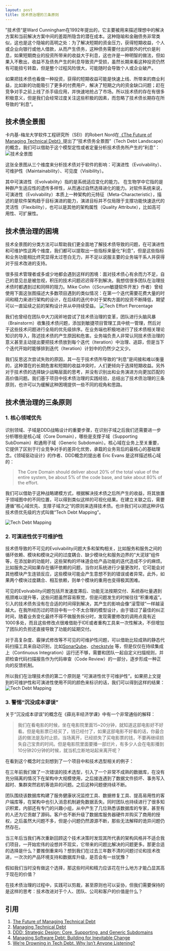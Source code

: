 ```yaml
---
layout: post
title: 技术债治理的三条原则
---
```


”技术债“是Ward Cunningham在1992年提出的，它主要被用来描述理想中的解决方案和当前解决方案中间的差距所隐含的潜在成本。这种隐喻和金融债务非常类似，这也是这个隐喻的高明之处：为了解决短期的资金压力，获得短期收益，个人或企业向银行或他人借款，从而产生债务，这种债务需要付出的额外的代价是利息，如果短期商业的投资所带来的收益大于利息，这也许是一种明智的做法，但如果入不敷出，收益不及债务产生的利息导致资产受损，虽然长期来看这种投资仍然有可能扭亏转盈，但是整个过程风险很大，可能随时会导致个人或企业破产。

如果把技术债也看做一种投资，获得的短期收益可能是快速上线、所带来的商业利益，比如新的功能吸引了更多的付费用户，解决了短期之内的资金缺口问题；赶在竞争对手之前上线了杀手级应用，并快速地抢占了市场。所以技术债的存在有很多积极意义，但是我们会经常过度关注这些积极的因素，而忽略了技术债长期存在所导致的“利息”。

## 技术债全景图

卡内基-梅龙大学软件工程研究所（SEI）的Robert Nord在[《The Future of Managing Technical Debt》](https://insights.sei.cmu.edu/sei_blog/2016/08/the-future-of-managing-technical-debt.html)提出了“技术债务全景图”（Tech Debt Landscape）的概念，我们可以借助于这个模型定性或者定量分析技术债务所产生的“利息”：
![技术全景图](/assets/images/tech-debt-landscape.png)

这张全景图从三个维度来分析技术债对于软件的影响：可演进性（Evolvability）、可维护性（Maintainability）、可见度（Visibility）。

其中可演进性（Evolvability）指的是系统适应变化的能力。 在生物学中它指的是种群产生适应性的遗传多样性，从而通过自然选择进化的能力。对软件系统来说，可演进性（Evolvability）本质上一种架构的元特征（Meta-Characteristic），描述的是软件架构趋于目标演进的能力，演进目标并不仅局限于支撑功能快速迭代的灵活性（Flexibility），也可以是其他的架构属性（Quality Attribute），比如高可用性、可扩展性。

## 技术债治理的困境

技术全景图的分类方法可以帮助我们更全面地了解技术债导致的问题，在可演进性和可维护性这两个维度，我们都可以提取出一些指标来量化“利息”，但是这些指标和业务功能相比终究显得太过苍白无力，并不足以说服主要的业务端干系人并获得对于技术改进的支持。

很多技术管理者或多或少地都会遇到这样的困境：面对技术债心有余而力不足，自己的意见总是被忽视，积压的技术问题迟迟得不到解决。我想信很多团队在治理技术债时都遇到过和同样的阻力。Mike Cohn（《Scrum敏捷软件开发》作者）曾经使用下面这张图描述大多数项目遇到的类似情况：在第一个迭代需要花费大量的时间和精力来进行架构的设计，在后续的迭代中对于架构方面的投资不断降低，期望可以一直延续之前的架构设计并从中持续受益。
![Tech Effort Percentage](/assets/images/tech-effort-percentage.png)

我们也曾经在团队中大刀阔斧地尝试了技术债治理的变革，团队进行头脑风暴（Brainstorm）收集技术债问题，添加到敏捷项目管理工具中统一管理，然后对于这些技术问题进行全局的优先级排序。在业务端也积极地进行了技术债相关理论知识的导入，陈述技术债的产生原因和危害。业务端负责人非常认同技术债治理的意义甚至主动提出要把技术债放到每个迭代（Iteration）中治理、追踪，但是当下个迭代开始时能够排到迭代（Iteration）计划中的仍然少之又少。

我们反思这次尝试失败的原因，其一在于技术债所导致的“利息”是间接和难以衡量的，这种潜在的长期危害和短期的收益冲突时，人们更倾向于选择短期收益。另外对于技术债的选择缺少战略层面的思考，并没有识别出和业务演进方向更加匹配的高价值问题。我们基于项目中技术债治理的实践经验，总结出了技术债治理的三条原则，也许可以为缓解这种困境提供一些不同的视角和思路。

## 技术债治理的三条原则

### 1. 核心领域优先

识别领域、子域是DDD战略设计的重要步骤，在识别子域之后我们还需要进一步分析哪些是核心域（Core Domain），哪些是支撑子域（Supporting SubDomain）和通用子域（Generic Subdomain）。核心域在业务上至关重要，它提供了区别于行业竞争对手的差异化优势，承载的业务背后的最核心的基础理念。《领域驱动设计》的作者、DDD概念的提出者 Eric Evans 是这样描述核心域的：

> The Core Domain should deliver about 20% of the total value of the entire system, be about 5% of the code base, and take about 80% of the effort.

我们可以借助于这种战略建模方式，根据解决技术债之后所产生的收益，将其放置于领域图中的不同位置，可以得到类似这样的可视化结果。在建立关联之后，需要遵循”核心域优先、支撑子域次之“的原则来选择技术债。也许我们可以把这种评估技术债优先级的方式叫做“Tech Debt Mapping”。

![Tech Debt Mapping](/assets/images/tech-debt-mapping-1.png)

### 2. 可演进性优于可维护性

技术债导致的不可见的Evolvability问题大多和架构相关，比如服务和服务之间的循环依赖、模块和模块之间的过度耦合、缺少模块化和服务边界的“大泥球”组件等，在添加新的功能时，这些架构的坏味道会给产品功能的迭代造成不少的麻烦。比如服务之间如果存在循环依赖的问题，当你对系统进行少量更改时，它可能会对其他模块产生连锁反应，这些模块可能会产生意想不到的错误或者异常。此外，如果两个模块过度耦合、相互依赖，则单个模块的重用也变得极其困难。

可见的Evolvability问题包括开发速度滞后、功能无法按期交付、系统吞吐量遇到瓶颈难以提升等，这些问题虽然容易察觉，但是问题发生的时候往往“积重难返”。引入的技术债务没有在合适的时间得到解决，其产生的影响会像“滚雪球”一样越滚越大。在我所经历过的项目中有一个不太合理的模型设计，由于错过了最佳的纠正时间，随着业务变化最终不得不做服务拆分时，发现需要修改的调用点竟有近1000多处，而且这些修改点很难借助于IDE或者重构工具来一次性解决，不但增加了团队的负担还直接导致了功能的延期交付。

对于高复杂度、霰弹式修改等不可见的可维护性问题，可以借助比较成熟的静态代码扫描工具来自动识别，比如[SonarQube](https://www.sonarqube.org/)、[checkstyle](https://github.com/checkstyle/checkstyle) 等，但是仅仅在持续集成上（Continuous Integration）运行还不够，需要和团队一起自定义扫描规则，并把检查代码扫描报告作为代码审查（Code Review）的一部分，逐步形成一种正向的反馈机制。

所以我们在治理技术债的第二个原则是 “可演进性优于可维护性”。如果把上文提到的可维护性和可演进性使用不同的颜色来标识的话，我们可以得到这样的结果：
![Tech Debt Mapping](/assets/images/tech-debt-mapping-2.png)

### 3. 警惕“沉没成本谬误”

关于“沉没成本谬误”的概念在《薛兆丰经济学课》中有一个非常通俗的解释：

> 我们在看电影的时候，坐在电影院里面15~20分钟，就知道这部电影好不好看。但是电影票已经买了，钱已经付了，如果这部电影不好看的话，你最合适的做法是及时止损，当场离开，已经损失了买电影票的钱，不要再继续损失自己宝贵的时间。但是电影院里面要播一部烂片，有多少人会在电影播到10分钟20分钟的时候，就当机立断地站起来离开呢？

在看到这个概念时立刻想到了一个项目中和技术选型相关的例子：

在三年前我们做了一次错误的技术选型，引入了一个非常不成熟的数据库，在没有充分隔离的情况下在架构中大规模使用，之后接连遇到了数据文件损坏、事务写入超时、集群突然宕机等诡异的问题。之后这种问题便持续不断。

团队围绕该数据库构建了服务健康状况监控工具、数据修复工具、提高易用性的客户端库等，在架构中也引入消息机制避免数据丢失。同时团队也持续进行了很多知识积累，内部还有专门的兴趣小组，从中产生了几位熟悉该数据库的专家，甚至有的人还为它贡献了源码。客户也不断升级了数据库服务器硬件并购买了商用的授权，之后虽然大问题不多，但是小问题仍然源源不断，那些无法解释的诡异问题仍然存在。

当三年后当我们再次重新回顾这个技术决策时发现其所代表的架构风格并不适合我们项目，一开始宏伟的设想并不现实，它带来的问题比解决的问题更多。那更合适的选择是什么？要推倒重来吗？想到我们在过去三年数不清的问题讨论和技术改进，一次次的产品环境支持和数据库升级，是否会有一丝犹豫？

假如我们当时没有做这个选择，那这些时间和精力应该花在什么地方才能凸显其高于现在的价值？

在技术债治理的过程中，实践可以剪裁，甚至原则也可以妥协，但我们需要保持的是这样的思考：技术改进对于个人、团队、公司和客户的价值是什么？

## 引用

1. [The Future of Managing Technical Debt](https://insights.sei.cmu.edu/sei_blog/2016/08/the-future-of-managing-technical-debt.html)
2. [Managing Technical Debt](https://www.infoq.com/articles/managing-technical-debt)
3. [DDD: Strategic Design: Core, Supporting, and Generic Subdomains](http://blog.jonathanoliver.com/ddd-strategic-design-core-supporting-and-generic-subdomains/)
4. [Managing Software Debt: Building for Inevitable Change](https://www.amazon.com/Managing-Software-Debt-Inevitable-Development/dp/0321948610) 
5. [We’re Drowning in Tech Debt. Why Isn’t Anyone Listening?](https://hackernoon.com/were-drowning-in-tech-debt-why-isn-t-anyone-listening-f4269cb5cc40)
